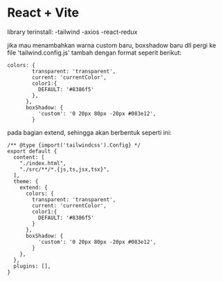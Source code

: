 # React + Vite

library terinstall:
-tailwind
-axios
-react-redux

jika mau menambahkan warna custom baru, boxshadow baru dll
pergi ke file 'tailwind.config.js' tambah dengan format seperit berikut:

```
colors: {
        transparent: 'transparent',
        current: 'currentColor',
        color1:{
          DEFAULT: '#8386f5'
        },
      },
      boxShadow: {
          'custom': '0 20px 80px -20px #083e12',
        }
```
pada bagian extend, sehingga akan berbentuk seperti ini:
```
/** @type {import('tailwindcss').Config} */
export default {
  content: [
    "./index.html",
    "./src/**/*.{js,ts,jsx,tsx}",
  ],
  theme: {
    extend: {
      colors: {
        transparent: 'transparent',
        current: 'currentColor',
        color1:{
          DEFAULT: '#8386f5'
        }
      },
      boxShadow: {
          'custom': '0 20px 80px -20px #083e12',
        }
    },
  },
  plugins: [],
}


```